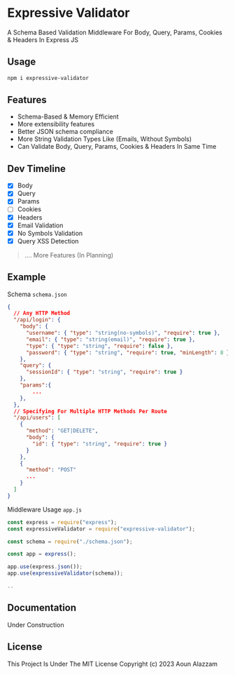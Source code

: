 # Expressive Validator

A Schema Based Validation Middleware For Body, Query, Params, Cookies & Headers In Express JS

## Usage

```bash
npm i expressive-validator
```

## Features

- Schema-Based & Memory Efficient
- More extensibility features
- Better JSON schema compliance
- More String Validation Types Like (Emails, Without Symbols)
- Can Validate Body, Query, Params, Cookies & Headers In Same Time

## Dev Timeline

- [x] Body
- [x] Query
- [x] Params
- [ ] Cookies
- [x] Headers
- [x] Email Validation
- [x] No Symbols Validation
- [x] Query XSS Detection

> .... More Features (In Planning)

## Example

Schema `schema.json`

```json
{
  // Any HTTP Method
  "/api/login": {
    "body": {
      "username": { "type": "string(no-symbols)", "require": true },
      "email": { "type": "string(email)", "require": true },
      "type": { "type": "string", "require": false },
      "password": { "type": "string", "require": true, "minLength": 8 }
    },
    "query": {
      "sessionId": { "type": "string", "require": true }
    },
    "params":{
        ...
    },
  },
  // Specifying For Multiple HTTP Methods Per Route
  "/api/users": [
    {
      "method": "GET|DELETE",
      "body": {
        "id": { "type": "string", "require": true }
      }
    },
    {
      "method": "POST"
      ...
    }
  ]
}
```

Middleware Usage `app.js`

```javascript
const express = require("express");
const expressiveValidator = require("expressive-validator");

const schema = require("./schema.json");

const app = express();

app.use(express.json());
app.use(expressiveValidator(schema));

..

```

## Documentation

Under Construction

## License

This Project Is Under The MIT License
Copyright (c) 2023 Aoun Alazzam
